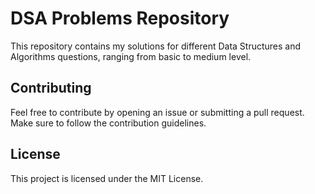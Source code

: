 # DSA Problems Repository

This repository contains my solutions for different Data Structures and Algorithms questions, ranging from basic to medium level.



## Contributing

Feel free to contribute by opening an issue or submitting a pull request. Make sure to follow the contribution guidelines.

## License

This project is licensed under the MIT License.

